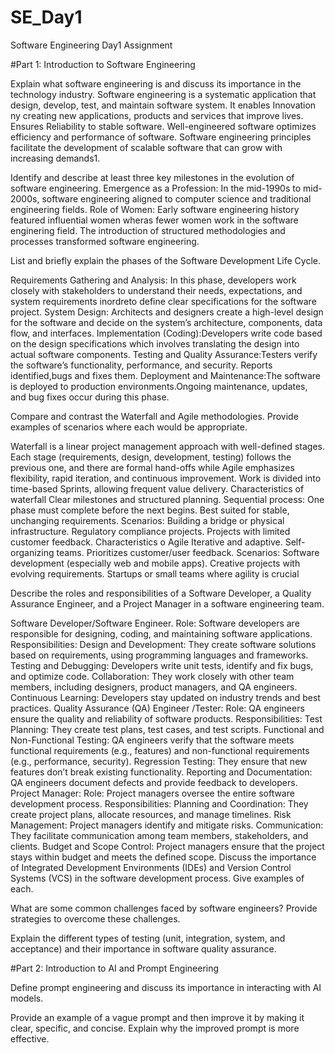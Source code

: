 # SE_Day1
Software Engineering Day1 Assignment

#Part 1: Introduction to Software Engineering

Explain what software engineering is and discuss its importance in the technology industry.
Software engineering is a systematic application that design, develop, test, and maintain software system. It enables Innovation ny creating new applications, products and services that improve lives.
Ensures Reliability to stable software.
Well-engineered software optimizes efficiency and performance of software.
Software engineering principles facilitate the development of scalable software that can grow with increasing demands1.

Identify and describe at least three key milestones in the evolution of software engineering.
Emergence as a Profession: In the mid-1990s to mid-2000s, software engineering aligned to computer science and traditional engineering fields.
Role of Women: Early software engineering history featured influential women wheras fewer women work in the software enginering field.
The introduction of structured methodologies and processes transformed software engineering.

List and briefly explain the phases of the Software Development Life Cycle.

Requirements Gathering and Analysis:
In this phase, developers work closely with stakeholders to understand their needs, expectations, and system requirements inordreto define clear specifications for the software project.
System Design: Architects and designers create a high-level design for the software and  decide on the system’s architecture, components, data flow, and interfaces.
Implementation (Coding):Developers write code based on the design specifications which involves translating the design into actual software components.
Testing and Quality Assurance:Testers verify the software’s functionality, performance, and security. Reports identified,bugs and fixes them.
Deployment and Maintenance:The software is deployed to production environments.Ongoing maintenance, updates, and bug fixes occur during this phase.

Compare and contrast the Waterfall and Agile methodologies. Provide examples of scenarios where each would be appropriate.

Waterfall is a linear project management approach with well-defined stages. Each stage (requirements, design, development, testing) follows the previous one, and there are formal hand-offs while Agile emphasizes flexibility, rapid iteration, and continuous improvement. Work is divided into time-based Sprints, allowing frequent value delivery.
Characteristics of waterfall
Clear milestones and structured planning.
Sequential process: One phase must complete before the next begins.
Best suited for stable, unchanging requirements.
Scenarios:
Building a bridge or physical infrastructure.
Regulatory compliance projects.
Projects with limited customer feedback. 
Characteristics o Agile
Iterative and adaptive.
Self-organizing teams.
Prioritizes customer/user feedback.
Scenarios:
Software development (especially web and mobile apps).
Creative projects with evolving requirements.
Startups or small teams where agility is crucial

Describe the roles and responsibilities of a Software Developer, a Quality Assurance Engineer, and a Project Manager in a software engineering team.

Software Developer/Software Engineer.
Role: Software developers are responsible for designing, coding, and maintaining software applications.
Responsibilities:
Design and Development: They create software solutions based on requirements, using programming languages and frameworks.
Testing and Debugging: Developers write unit tests, identify and fix bugs, and optimize code.
Collaboration: They work closely with other team members, including designers, product managers, and QA engineers.
Continuous Learning: Developers stay updated on industry trends and best practices.
Quality Assurance (QA) Engineer /Tester:
Role: QA engineers ensure the quality and reliability of software products.
Responsibilities:
Test Planning: They create test plans, test cases, and test scripts.
Functional and Non-Functional Testing: QA engineers verify that the software meets functional requirements (e.g., features) and non-functional requirements (e.g., performance, security).
Regression Testing: They ensure that new features don’t break existing functionality.
Reporting and Documentation: QA engineers document defects and provide feedback to developers.
Project Manager:
Role: Project managers oversee the entire software development process.
Responsibilities:
Planning and Coordination: They create project plans, allocate resources, and manage timelines.
Risk Management: Project managers identify and mitigate risks.
Communication: They facilitate communication among team members, stakeholders, and clients.
Budget and Scope Control: Project managers ensure that the project stays within budget and meets the defined scope.
Discuss the importance of Integrated Development Environments (IDEs) and Version Control Systems (VCS) in the software development process. Give examples of each.


What are some common challenges faced by software engineers? Provide strategies to overcome these challenges.


Explain the different types of testing (unit, integration, system, and acceptance) and their importance in software quality assurance.


#Part 2: Introduction to AI and Prompt Engineering


Define prompt engineering and discuss its importance in interacting with AI models.


Provide an example of a vague prompt and then improve it by making it clear, specific, and concise. Explain why the improved prompt is more effective.
